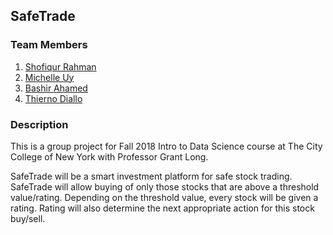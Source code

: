 ## SafeTrade

### Team Members

1. [Shofiqur Rahman](https://www.github.com/shofi384)
2. [Michelle Uy](https://www.github.com/shofi384)
3. [Bashir Ahamed](https://www.github.com/ahamedbashir)
4. [Thierno Diallo](https://www.github.com/)

### Description

This is a group project for Fall 2018 Intro to Data Science course at The City College of New York with Professor Grant Long.

SafeTrade will be a smart investment platform for safe stock trading. SafeTrade will allow buying of only those stocks that are above a threshold value/rating. Depending on the threshold value, every stock will be given a rating. Rating will also determine the next appropriate action for this stock buy/sell.
